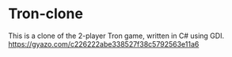 # Tron-clone
This is a clone of the 2-player Tron game, written in C# using GDI. https://gyazo.com/c226222abe338527f38c5792563e11a6
